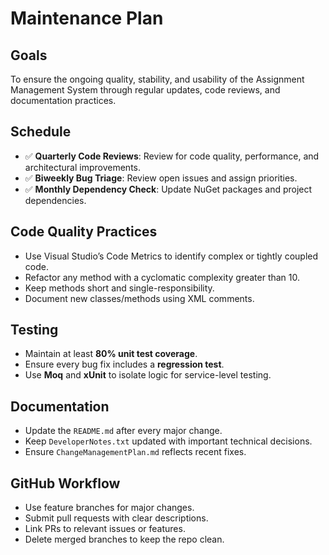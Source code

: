 ﻿# Maintenance Plan

## Goals
To ensure the ongoing quality, stability, and usability of the Assignment Management System through regular updates, code reviews, and documentation practices.

## Schedule
- ✅ **Quarterly Code Reviews**: Review for code quality, performance, and architectural improvements.
- ✅ **Biweekly Bug Triage**: Review open issues and assign priorities.
- ✅ **Monthly Dependency Check**: Update NuGet packages and project dependencies.

## Code Quality Practices
- Use Visual Studio’s Code Metrics to identify complex or tightly coupled code.
- Refactor any method with a cyclomatic complexity greater than 10.
- Keep methods short and single-responsibility.
- Document new classes/methods using XML comments.

## Testing
- Maintain at least **80% unit test coverage**.
- Ensure every bug fix includes a **regression test**.
- Use **Moq** and **xUnit** to isolate logic for service-level testing.

## Documentation
- Update the `README.md` after every major change.
- Keep `DeveloperNotes.txt` updated with important technical decisions.
- Ensure `ChangeManagementPlan.md` reflects recent fixes.

## GitHub Workflow
- Use feature branches for major changes.
- Submit pull requests with clear descriptions.
- Link PRs to relevant issues or features.
- Delete merged branches to keep the repo clean.


